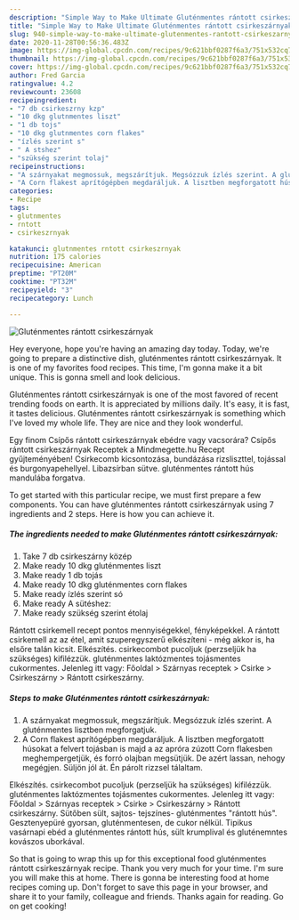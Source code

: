 ```yaml
---
description: "Simple Way to Make Ultimate Gluténmentes rántott csirkeszárnyak"
title: "Simple Way to Make Ultimate Gluténmentes rántott csirkeszárnyak"
slug: 940-simple-way-to-make-ultimate-glutenmentes-rantott-csirkeszarnyak
date: 2020-11-28T00:56:36.483Z
image: https://img-global.cpcdn.com/recipes/9c621bbf0287f6a3/751x532cq70/glutenmentes-rantott-csirkeszarnyak-recept-foto.jpg
thumbnail: https://img-global.cpcdn.com/recipes/9c621bbf0287f6a3/751x532cq70/glutenmentes-rantott-csirkeszarnyak-recept-foto.jpg
cover: https://img-global.cpcdn.com/recipes/9c621bbf0287f6a3/751x532cq70/glutenmentes-rantott-csirkeszarnyak-recept-foto.jpg
author: Fred Garcia
ratingvalue: 4.2
reviewcount: 23608
recipeingredient:
- "7 db csirkeszrny kzp"
- "10 dkg glutnmentes liszt"
- "1 db tojs"
- "10 dkg glutnmentes corn flakes"
- "ízlés szerint s"
- " A stshez"
- "szükség szerint tolaj"
recipeinstructions:
- "A szárnyakat megmossuk, megszárítjuk. Megsózzuk ízlés szerint. A gluténmentes lisztben megforgatjuk."
- "A Corn flakest aprítógépben megdaráljuk. A lisztben megforgatott húsokat a felvert tojásban is majd a az apróra zúzott Corn flakesben meghempergetjük, és forró olajban megsütjük. De azért lassan, nehogy megégjen. Süljön jól át. Én párolt rizzsel tálaltam."
categories:
- Recipe
tags:
- glutnmentes
- rntott
- csirkeszrnyak

katakunci: glutnmentes rntott csirkeszrnyak 
nutrition: 175 calories
recipecuisine: American
preptime: "PT20M"
cooktime: "PT32M"
recipeyield: "3"
recipecategory: Lunch

---
```



![Gluténmentes rántott csirkeszárnyak](https://img-global.cpcdn.com/recipes/9c621bbf0287f6a3/751x532cq70/glutenmentes-rantott-csirkeszarnyak-recept-foto.jpg)

Hey everyone, hope you're having an amazing day today. Today, we're going to prepare a distinctive dish, gluténmentes rántott csirkeszárnyak. It is one of my favorites food recipes. This time, I'm gonna make it a bit unique. This is gonna smell and look delicious.

Gluténmentes rántott csirkeszárnyak is one of the most favored of recent trending foods on earth. It is appreciated by millions daily. It's easy, it is fast, it tastes delicious. Gluténmentes rántott csirkeszárnyak is something which I've loved my whole life. They are nice and they look wonderful.

Egy finom Csípős rántott csirkeszárnyak ebédre vagy vacsorára? Csípős rántott csirkeszárnyak Receptek a Mindmegette.hu Recept gyűjteményében! Csirkecomb kicsontozása, bundázása rizsliszttel, tojással és burgonyapehellyel. Libazsírban sütve. gluténmentes rántott hús mandulába forgatva.


To get started with this particular recipe, we must first prepare a few components. You can have gluténmentes rántott csirkeszárnyak using 7 ingredients and 2 steps. Here is how you can achieve it.

<!--inarticleads1-->

##### The ingredients needed to make Gluténmentes rántott csirkeszárnyak:

1. Take 7 db csirkeszárny közép
1. Make ready 10 dkg gluténmentes liszt
1. Make ready 1 db tojás
1. Make ready 10 dkg gluténmentes corn flakes
1. Make ready ízlés szerint só
1. Make ready  A sütéshez:
1. Make ready szükség szerint étolaj


Rántott csirkemell recept pontos mennyiségekkel, fényképekkel. A rántott csirkemell az az étel, amit szuperegyszerű elkészíteni - még akkor is, ha elsőre talán kicsit. Elkészítés. csirkecombot pucoljuk (perzseljük ha szükséges) kifilézzük. gluténmentes laktózmentes tojásmentes cukormentes. Jelenleg itt vagy: Főoldal &gt; Szárnyas receptek &gt; Csirke &gt; Csirkeszárny &gt; Rántott csirkeszárny. 

<!--inarticleads2-->

##### Steps to make Gluténmentes rántott csirkeszárnyak:

1. A szárnyakat megmossuk, megszárítjuk. Megsózzuk ízlés szerint. A gluténmentes lisztben megforgatjuk.
1. A Corn flakest aprítógépben megdaráljuk. A lisztben megforgatott húsokat a felvert tojásban is majd a az apróra zúzott Corn flakesben meghempergetjük, és forró olajban megsütjük. De azért lassan, nehogy megégjen. Süljön jól át. Én párolt rizzsel tálaltam.


Elkészítés. csirkecombot pucoljuk (perzseljük ha szükséges) kifilézzük. gluténmentes laktózmentes tojásmentes cukormentes. Jelenleg itt vagy: Főoldal &gt; Szárnyas receptek &gt; Csirke &gt; Csirkeszárny &gt; Rántott csirkeszárny. Sütőben sült, sajtos- tejszínes- gluténmentes &#34;rántott hús&#34;. Gesztenyepüré gyorsan, gluténmentesen, de cukor nélkül. Tipikus vasárnapi ebéd a gluténmentes rántott hús, sült krumplival és gluténemntes kovászos uborkával. 

So that is going to wrap this up for this exceptional food gluténmentes rántott csirkeszárnyak recipe. Thank you very much for your time. I'm sure you will make this at home. There is gonna be interesting food at home recipes coming up. Don't forget to save this page in your browser, and share it to your family, colleague and friends. Thanks again for reading. Go on get cooking!
